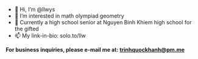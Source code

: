 - 👋 Hi, I’m @llwys
- 👀 I’m interested in math olympiad geometry
- 🌱 Currently a high school senior at Nguyen Binh Khiem high school for the gifted
- 📫 My link-in-bio: solo.to/llw

**For business inquiries, please e-mail me at: trinhquockhanh@pm.me**
